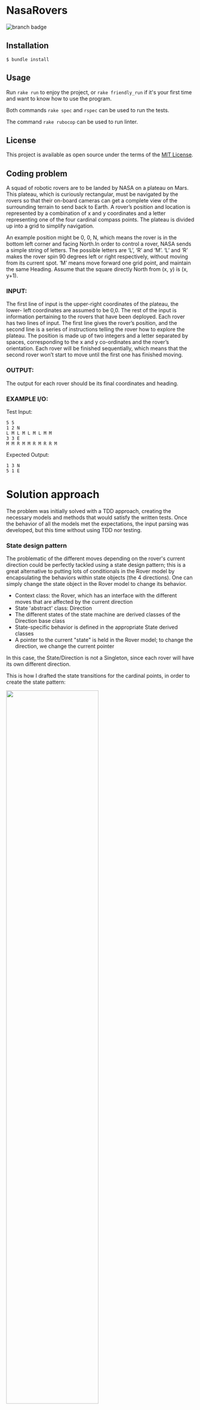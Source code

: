 # NasaRovers

![branch badge](https://github.com/mcoul/nasa-rovers/actions/workflows/main.yml/badge.svg?branch=master)

## Installation

    $ bundle install

## Usage

Run `rake run` to enjoy the project, or `rake friendly_run` if it's your first time and want to know how to use the program.

Both commands `rake spec` and `rspec` can be used to run the tests.

The command `rake rubocop` can be used to run linter.

## License

This project is available as open source under the terms of the [MIT License](https://opensource.org/licenses/MIT).

## Coding problem

A squad of robotic rovers are to be landed by NASA on a plateau on Mars. This plateau, which is curiously rectangular, must be navigated by the rovers so that their on-board cameras can get a complete view of the surrounding terrain to send back to Earth. A rover’s position and location is represented by a combination of x and y coordinates and a letter representing one of the four cardinal compass points. The plateau is divided up into a grid to simplify navigation.

An example position might be 0, 0, N, which means the rover is in the bottom left corner and facing North.In order to control a rover, NASA sends a simple string of letters. The possible letters are ‘L’, ‘R’ and ‘M’. ‘L’ and ‘R’ makes the rover spin 90 degrees left or right respectively, without moving from its current spot. ‘M’ means move forward one grid point, and maintain the same Heading. Assume that the square directly North from (x, y) is (x, y+1).

### INPUT:

The first line of input is the upper-right coordinates of the plateau, the lower- left coordinates are assumed to be 0,0. The rest of the input is information pertaining to the rovers that have been deployed. Each rover has two lines of input. The first line gives the rover’s position, and the second line is a series of instructions telling the rover how to explore the plateau. The position is made up of two integers and a letter separated by spaces, corresponding to the x and y co-ordinates and the rover’s orientation. Each rover will be finished sequentially, which means that the second rover won’t start to move until the first one has finished moving.

### OUTPUT:

The output for each rover should be its final coordinates and heading.

### EXAMPLE I/O:

Test Input:

```
5 5
1 2 N
L M L M L M L M M
3 3 E
M M R M M R M R R M
```

Expected Output:

```
1 3 N
5 1 E
```

# Solution approach

The problem was initially solved with a TDD approach, creating the necessary models and methods that would satisfy the written tests. Once the behavior of all the models met the expectations, the input parsing was developed, but this time without using TDD nor testing.

### State design pattern

The problematic of the different moves depending on the rover's current direction could be perfectly tackled using a state design pattern; this is a great alternative to putting lots of conditionals in the Rover model by encapsulating the behaviors within state objects (the 4 directions). One can simply change the state object in the Rover model to change its behavior.

- Context class: the Rover, which has an interface with the different moves that are affected by the current direction
- State 'abstract' class: Direction
- The different states of the state machine are derived classes of the Direction base class
- State-specific behavior is defined in the appropriate State derived classes
- A pointer to the current "state" is held in the Rover model; to change the direction, we change the current pointer

In this case, the State/Direction is not a Singleton, since each rover will have its own different direction.

This is how I drafted the state transitions for the cardinal points, in order to create the state pattern:

<img src="https://i.imgur.com/UGNxGH2.jpeg" width=70%>

### Command design pattern

This pattern was used mixed with the input parsing logic, so it was not 100% followed as it was with the state pattern, but it is very useful to delegate the different actions sent by the user.

It was very useful for encapsulating the different requests/actions in different classes, and having a more reusable code. It intends to decouple the user that executes the command from the command logic and this turns out in a much more understandable/readable code.

In this project, there are three main commands: move forward, turn left and turn right.

### Command line parsers

As mentioned above, the parsers were used in conjunction with the 3 main commands, to validate the input received before executing any command, and therefore catching exceptions and letting the user fix their mistake, instead of aborting the program.

Three parsers are defined: 'Create plateau', 'Deploy rover' and 'Move rover', each one of them handling the behavior of the different lines entered by the user.



## Test cases - Results

### Correctly working
<img src="https://user-images.githubusercontent.com/15703857/122919037-29540900-d336-11eb-91e2-b4567986bd9d.gif" width=60%>

In this case, 4 rovers are deployed and moved inside the plateau, with no problems. Any desired number of rovers can be deployed and moved, there is no restriction for this, since they are treated dynamically.

### Plateau size validations
<img src="https://user-images.githubusercontent.com/15703857/122918175-38868700-d335-11eb-8dca-f48e86e9214d.gif" width=60%>

For this line, exactly two integer values must be entered, separated by a space, to recognize the maximum x & y coordinates. A warning is shown if:
- The characters are not numeric
- The line is empty
- There are more than two values separated by spaces

Since it is just a warning, the program gives you the opportunity to enter the line again.

### Deployment validations
<img src="https://user-images.githubusercontent.com/15703857/122921086-79cc6600-d338-11eb-8b77-554bd7116dbe.gif" width=60%>

For this line, exactly two integer values must be entered, separated by a space, to recognize the initial x & y coordinates, plus a valid cardinal point at the end ('N', 'W', 'S', 'E'); both uppercase and lowercase values are accepted. A warning is shown if:
- The first two values are not numeric
- The line is empty
- There are more than three values separated by spaces
- The cardinal point is invalid
- The cardinal point is not placed at the end of the string

Since it is just a warning, the program gives you the opportunity to enter the line again.

### Movement validations
<img src="https://user-images.githubusercontent.com/15703857/122918186-39b7b400-d335-11eb-87f0-390376719546.gif" width=60%>

For this line, a string containing any combination of the three expected movement characters must be entered, separated by a space or all together, both are accepted. A warning is shown if:
- Any of the characters is not a valid command ('M', 'L', 'R')
- The line is empty

Since it is just a warning, the program gives you the opportunity to enter the line again.

Another warning for this part is "Out of bounds", that happens whenever a sequence of movements lead the rover to exit the plateau's limits. In this case, the program gives you the opportunity to enter the line again, returning the rover to its initial deployment position.

